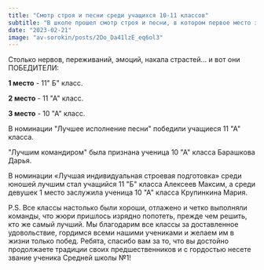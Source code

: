 ```yaml
---
title: "Смотр строя и песни среди учащихся 10-11 классов"  
subtitle: "В школе прошел смотр строя и песни, в котором первое место занял 11 Б класс. Мы благодарим все классы за доставленное удовольствие, гордимся всеми нашими учениками и желаем им в жизни только побед."  
date: "2023-02-21" 
image: "av-sorokin/posts/2Do_Da41lzE_eq6ol3"
---
```


Столько нервов, переживаний, эмоций, накала страстей... и вот они ПОБЕДИТЕЛИ:

**1 место** - 11" Б" класс.

**2 место** - 11 "А" класс.

**3 место** - 10 "А" класс.

В номинации "Лучшее исполнение песни" победили учащиеся 11 "А" класса.

"Лучшим командиром" была признана ученица 10 "А" класса Барашкова Дарья.

В номинации «Лучшая индивидуальная строевая подготовка» среди юношей лучшим стал учащийся 11 "Б" класса Алексеев Максим, а среди девушек 1 место заслужила ученица 10 "А" класса Крупинкина Мария.

P.S. Все классы настолько были хороши, отлажено и четко выполняли команды, что жюри пришлось изрядно попотеть, прежде чем решить, кто же самый лучший.
Мы благодарим все классы за доставленное удовольствие, гордимся всеми нашими учениками и желаем им в жизни только побед.
Ребята, спасибо вам за то, что вы достойно продолжаете традиции своих предшественников и с гордостью несете звание ученика Средней школы №1!
